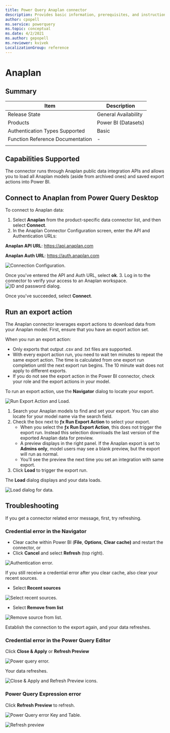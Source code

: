 ```yaml
---
title: Power Query Anaplan connector
description: Provides basic information, prerequisites, and instructions on how to connect to your Anaplan data, as well as troubleshooting tips.
author: cpopell
ms.service: powerquery
ms.topic: conceptual
ms.date: 4/2/2021
ms.author: gepopell
ms.reviewer: kvivek
LocalizationGroup: reference
---
```


# Anaplan

## Summary

| Item | Description |
| ---- | ----------- |
| Release State | General Availability |
| Products | Power BI (Datasets)|
| Authentication Types Supported | Basic |
| Function Reference Documentation | - |
| | |

## Capabilities Supported

The connector runs through Anaplan public data integration APIs and allows you to load all Anaplan models (aside from archived ones) and saved export actions into Power BI.

## Connect to Anaplan from Power Query Desktop

To connect to Anaplan data:

1. Select **Anaplan** from the product-specific data connector list, and then select **Connect**.
2. In the Anaplan Connector Configuration screen, enter the API and Authentication URLs:
  
  **Anaplan API URL**:  https://api.anaplan.com

  **Anaplan Auth URL**: https://auth.anaplan.com

  ![Connection Configuration.](https://preview-assets-us-01.kc-usercontent.com:443/cddce937-cf5a-003a-bfad-78b8fc29ea3f/f8db985b-d21d-4c68-bd45-3082cdf9ce12/Connection-Configuration.png)

  Once you've entered the API and Auth URL, select **ok**.
3. Log in to the connector to verify your access to an Anaplan workspace. 
  ![ID and password dialog.](https://preview-assets-us-01.kc-usercontent.com:443/cddce937-cf5a-003a-bfad-78b8fc29ea3f/8d7f8f1f-3d07-4a57-aa7a-b55630e568bf/Your-id.png)
  
  Once you've succeeded, select **Connect**.

## Run an export action

The Anaplan connector leverages export actions to download data from your Anaplan model. First, ensure that you have an export action set.

When you run an export action:

*   Only exports that output .csv and .txt files are supported.
*   With every export action run, you need to wait ten minutes to repeat the same export action. The time is calculated from one export run completion until the next export run begins. The 10 minute wait does not apply to different exports.
*   If you do not see the export action in the Power BI connector, check your role and the export actions in your model.

To run an export action, use the **Navigator** dialog to locate your export.

![Run Export Action and Load.](https://preview-assets-us-01.kc-usercontent.com:443/cddce937-cf5a-003a-bfad-78b8fc29ea3f/fd245739-4a34-4433-8e3e-eaed27d4d4cf/Export-load.png)

1.  Search your Anaplan models to find and set your export. You can also locate for your model name via the search field.
2.  Check the box next to **ƒx Run Export Action** to select your export.
    *   When you select the **ƒx Run Export Action**, this does not trigger the export run. Instead this selection downloads the last version of the exported Anaplan data for preview.
    *   A preview displays in the right panel. If the Anaplan export is set to **Admins only**, model users may see a blank preview, but the export will run as normal. 
    *   You'll see the preview the next time you set an integration with same export. 
3.  Click **Load** to trigger the export run.

The **Load** dialog displays and your data loads. 

![Load dialog for data.](https://preview-assets-us-01.kc-usercontent.com:443/cddce937-cf5a-003a-bfad-78b8fc29ea3f/d2e8b066-6b57-4f3e-b60c-be2ac72aad9b/Data-load-dialog.png)

## Troubleshooting

If you get a connector related error message, first, try refreshing.

### Credential error in the Navigator

  *   Clear cache within Power BI (**File**, **Options**, **Clear cache)** and restart the connector, or
  *   Click **Cancel** and select **Refresh** (top right).

![Authentication error.](https://preview-assets-us-01.kc-usercontent.com:443/cddce937-cf5a-003a-bfad-78b8fc29ea3f/fa59c069-e970-4864-9e14-952a7c5e3f28/auth-cred-error.2.png)

If you still receive a credential error after you clear cache, also clear your recent sources. 

 *   Select **Recent sources**

![Select recent sources.](https://preview-assets-us-01.kc-usercontent.com:443/cddce937-cf5a-003a-bfad-78b8fc29ea3f/e9151dbc-0dea-4d99-97ed-de04b04a5623/Recent-sources-1.png)

  *  Select **Remove from list**

![Remove source from list.](https://preview-assets-us-01.kc-usercontent.com:443/cddce937-cf5a-003a-bfad-78b8fc29ea3f/ab64c9a3-1526-4b59-a897-ff617f31032e/Recent-sources-2.png)

Establish the connection to the export again, and your data refreshes.


### Credential error in the Power Query Editor

Click **Close & Apply** or **Refresh Preview**

![Power query error.](https://preview-assets-us-01.kc-usercontent.com:443/cddce937-cf5a-003a-bfad-78b8fc29ea3f/5bc46bb5-843c-40bb-ae5d-f52eed51f9c4/Power-query-error.png)

Your data refreshes.

![Close & Apply and Refresh Preview icons.](https://preview-assets-us-01.kc-usercontent.com:443/cddce937-cf5a-003a-bfad-78b8fc29ea3f/153e8ab2-28ca-4021-872a-e85f1c50c1bd/Power-query-solution.png)


### Power Query Expression error

Click **Refresh Preview** to refresh.

![Power Query error Key and Table.](https://preview-assets-us-01.kc-usercontent.com:443/cddce937-cf5a-003a-bfad-78b8fc29ea3f/eb19585d-46a4-48dc-901d-6c7af89e5916/Expression-error.png)

![Refresh preview](https://preview-assets-us-01.kc-usercontent.com:443/cddce937-cf5a-003a-bfad-78b8fc29ea3f/dba42050-d209-4acf-8215-0d59b44188e6/Refresh-preview.png)